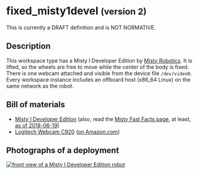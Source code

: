 fixed_misty1devel <small>(version 2)</small>
=================

<div class="alert alert-danger" role="alert">This is currently a DRAFT definition and is NOT NORMATIVE.</div>

Description
-----------

This workspace type has a Misty I Developer Edition by [Misty Robotics](
https://www.mistyrobotics.com/). It is lifted, so the wheels are free to move
while the center of the body is fixed.  There is one webcam attached and
visible from the device file `/dev/video0`.  Every workspace
instance includes an offboard host (x86_64 Linux) on the same network as the
robot.


Bill of materials
-----------------

* [Misty I Developer Edition](https://medium.com/mistyrobotics/the-misty-i-developer-edition-d36f8bba9beb) (also, read the [Misty Fast Facts page](https://docs.mistyrobotics.com/onboarding/get-started/fast-facts/), at least, [as of 2018-06-19](https://web.archive.org/web/20180619193731/https://docs.mistyrobotics.com/onboarding/get-started/fast-facts/))
* [Logitech Webcam C920](https://www.logitech.com/en-us/product/hd-pro-webcam-c920) ([on Amazon.com](https://www.amazon.com/gp/product/B006JH8T3S/))


Photographs of a deployment
---------------------------

<a title="enlarge" href="figures/fixed_misty1devel_frontview.jpg">![front view of a Misty I Developer Edition robot](figures/480px-fixed_misty1devel_frontview.jpg)</a>

